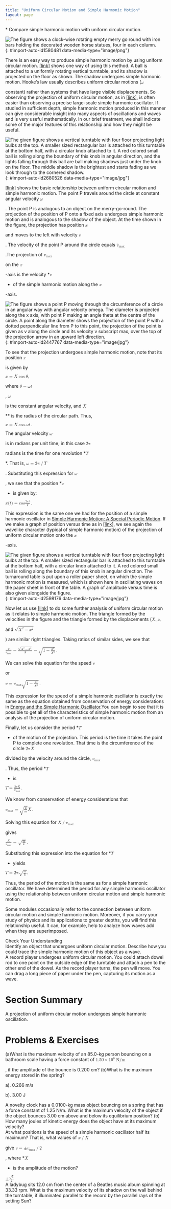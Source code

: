```yaml
---
title: "Uniform Circular Motion and Simple Harmonic Motion"
layout: page
---
```



<div data-type="abstract" markdown="1">
* Compare simple harmonic motion with uniform circular motion.

</div>

![The figure shows a clock-wise rotating empty merry go round with iron bars holding the decorated wooden horse statues, four in each column.](../resources/Figure_17_06_01a.jpg "The horses on this merry-go-round exhibit uniform circular motion. (credit: Wonderlane, Flickr)"){: #import-auto-id1580481 data-media-type="image/png"}



There is an easy way to produce simple harmonic motion by using uniform circular motion. [\[link\]](#import-auto-id2680526) shows one way of using this method. A ball is attached to a uniformly rotating vertical turntable, and its shadow is projected on the floor as shown. The shadow undergoes simple harmonic motion. Hooke’s law usually describes uniform circular motions (<math xmlns="http://www.w3.org/1998/Math/MathML"><semantics><mrow><mrow><mi>ω</mi></mrow><mrow /></mrow><annotation encoding="StarMath 5.0"> size 12{ω} {}</annotation></semantics></math>

 constant) rather than systems that have large visible displacements. So observing the projection of uniform circular motion, as in [\[link\]](#import-auto-id2680526), is often easier than observing a precise large-scale simple harmonic oscillator. If studied in sufficient depth, simple harmonic motion produced in this manner can give considerable insight into many aspects of oscillations and waves and is very useful mathematically. In our brief treatment, we shall indicate some of the major features of this relationship and how they might be useful.

![The given figure shows a vertical turntable with four floor projecting light bulbs at the top. A smaller sized rectangular bar is attached to this turntable at the bottom half, with a circular knob attached to it. A red colored small ball is rolling along the boundary of this knob in angular direction, and the lights falling through this ball are ball making shadows just under the knob on the floor. The middle shadow is the brightest and starts fading as we look through to the cornered shadow.](../resources/Figure_17_06_02a.jpg "The shadow of a ball rotating at constant angular velocity &#x3C9; size 12{&#x3C9;} {} on a turntable goes back and forth in precise simple harmonic motion."){: #import-auto-id2680526 data-media-type="image/jpg"}

[\[link\]](#import-auto-id2447767) shows the basic relationship between uniform circular motion and simple harmonic motion. The point P travels around the circle at constant angular velocity <math xmlns="http://www.w3.org/1998/Math/MathML"><semantics><mrow><mrow><mi>ω</mi></mrow><mrow /></mrow><annotation encoding="StarMath 5.0"> size 12{ω} {}</annotation></semantics></math>

. The point P is analogous to an object on the merry-go-round. The projection of the position of P onto a fixed axis undergoes simple harmonic motion and is analogous to the shadow of the object. At the time shown in the figure, the projection has position <math xmlns="http://www.w3.org/1998/Math/MathML"><semantics><mrow><mrow><mi>x</mi></mrow><mrow /></mrow><annotation encoding="StarMath 5.0"> size 12{x} {}</annotation></semantics></math>

 and moves to the left with velocity <math xmlns="http://www.w3.org/1998/Math/MathML"><semantics><mrow><mrow><mi>v</mi></mrow><mrow /></mrow><annotation encoding="StarMath 5.0"> size 12{v} {}</annotation></semantics></math>

. The velocity of the point P around the circle equals <math xmlns="http://www.w3.org/1998/Math/MathML"><semantics><mrow><mrow><msub><mover accent="true"><mi>v</mi><mo>¯</mo></mover><mrow><mtext>max</mtext></mrow></msub></mrow><mrow /></mrow><annotation encoding="StarMath 5.0"> size 12{ {overline {v}} rSub { size 8{"max"} } } {}</annotation></semantics></math>

.The projection of <math xmlns="http://www.w3.org/1998/Math/MathML"><semantics><mrow><mrow><msub><mover accent="true"><mi>v</mi><mo>¯</mo></mover><mrow><mtext>max</mtext></mrow></msub></mrow><mrow /></mrow><annotation encoding="StarMath 5.0"> size 12{ {overline {v}} rSub { size 8{"max"} } } {}</annotation></semantics></math>

 on the <math xmlns="http://www.w3.org/1998/Math/MathML"><semantics><mrow><mrow><mi>x</mi></mrow><mrow /></mrow><annotation encoding="StarMath 5.0"> size 12{x} {}</annotation></semantics></math>

-axis is the velocity *<math xmlns="http://www.w3.org/1998/Math/MathML"><semantics><mrow><mrow><mi>v</mi></mrow><mrow /></mrow><annotation encoding="StarMath 5.0"> size 12{v} {}</annotation></semantics></math>

* of the simple harmonic motion along the <math xmlns="http://www.w3.org/1998/Math/MathML"><semantics><mrow><mrow><mi>x</mi></mrow><mrow /></mrow><annotation encoding="StarMath 5.0"> size 12{x} {}</annotation></semantics></math>

-axis.

 ![The figure shows a point P moving through the circumference of a circle in an angular way with angular velocity omega. The diameter is projected along the x axis, with point P making an angle theta at the centre of the circle. A point along the diameter shows the projection of the point P with a dotted perpendicular line from P to this point, the projection of the point is given as v along the circle and its velocity v subscript max, over the top of the projection arrow in an upward left direction.](../resources/Figure_17_06_03a.jpg "A point P moving on a circular path with a constant angular velocity &#x3C9; size 12{&#x3C9;} {} is undergoing uniform circular motion. Its projection on the x-axis undergoes simple harmonic motion. Also shown is the velocity of this point around the circle, v&#xAF;max size 12{ {overline  {v}}  rSub { size 8{&quot;max&quot;} } } {}, and its projection, which is v size 12{v} {}. Note that these velocities form a similar triangle to the displacement triangle."){: #import-auto-id2447767 data-media-type="image/jpg"}

To see that the projection undergoes simple harmonic motion, note that its position <math xmlns="http://www.w3.org/1998/Math/MathML"><semantics><mrow><mrow><mi>x</mi></mrow><mrow /></mrow><annotation encoding="StarMath 5.0"> size 12{x} {}</annotation></semantics></math>

 is given by

<div data-type="equation" id="eip-202">
<math xmlns="http://www.w3.org/1998/Math/MathML"><semantics><mrow><mrow><mrow><mrow><mi>x</mi><mo stretchy="false">=</mo><mi fontstyle="italic">X</mi></mrow><mspace width="0.25em" /><mtext>cos</mtext><mspace width="0.25em" /><mi>θ</mi></mrow></mrow><mtext>,</mtext><mrow /></mrow><annotation encoding="StarMath 5.0"> size 12{x=X"cos"θ","} {}</annotation></semantics></math>
</div>

where <math xmlns="http://www.w3.org/1998/Math/MathML"><semantics><mrow><mrow><mrow><mrow><mi>θ</mi><mo stretchy="false">=</mo><mi>ω</mi></mrow><mi /><mi>t</mi></mrow></mrow><mrow /></mrow><annotation encoding="StarMath 5.0"> size 12{θ=ω`t} {}</annotation></semantics></math>

, <math xmlns="http://www.w3.org/1998/Math/MathML"><semantics><mrow><mrow><mi>ω</mi></mrow><mrow /></mrow><annotation encoding="StarMath 5.0"> size 12{ω} {}</annotation></semantics></math>

 is the constant angular velocity, and <math xmlns="http://www.w3.org/1998/Math/MathML"><semantics><mrow><mrow><mi>X</mi></mrow><mrow /></mrow><annotation encoding="StarMath 5.0"> size 12{X} {}</annotation></semantics></math>

** is the radius of the circular path. Thus,

<div data-type="equation" id="eip-804">
<math xmlns="http://www.w3.org/1998/Math/MathML"> <semantics> <mrow> <mrow> <mrow> <mrow> <mi>x</mi> <mo stretchy="false">=</mo> <mi>X</mi> </mrow><mspace width="0.25em" /> <mtext>cos</mtext><mspace width="0.25em" /> <mi>ω</mi> <mi /> <mi>t</mi> </mrow> </mrow> <mo>.</mo> <mrow /> </mrow> <annotation encoding="StarMath 5.0"> size 12{x=X"cos"ω`t} {}</annotation> </semantics> </math>
</div>

The angular velocity <math xmlns="http://www.w3.org/1998/Math/MathML"><semantics><mrow><mrow><mi>ω</mi></mrow><mrow /></mrow><annotation encoding="StarMath 5.0"> size 12{ω} {}</annotation></semantics></math>

 is in radians per unit time; in this case <math xmlns="http://www.w3.org/1998/Math/MathML"><semantics><mrow><mrow><mn>2π</mn></mrow><mrow /></mrow><annotation encoding="StarMath 5.0"> size 12{2π} {}</annotation></semantics></math>

 radians is the time for one revolution *<math xmlns="http://www.w3.org/1998/Math/MathML"><semantics><mrow><mrow><mi>T</mi></mrow><mrow /></mrow><annotation encoding="StarMath 5.0"> size 12{T} {}</annotation></semantics></math>

*. That is, <math xmlns="http://www.w3.org/1998/Math/MathML"><semantics><mrow><mrow><mrow><mi>ω</mi><mo stretchy="false">=</mo><mrow><mn>2π</mn><mo stretchy="false">/</mo><mi>T</mi></mrow></mrow></mrow><mrow /></mrow><annotation encoding="StarMath 5.0"> size 12{ω=2π/T} {}</annotation></semantics></math>

. Substituting this expression for <math xmlns="http://www.w3.org/1998/Math/MathML"><semantics><mrow><mrow><mi>ω</mi></mrow><mrow /></mrow><annotation encoding="StarMath 5.0"> size 12{ω} {}</annotation></semantics></math>

, we see that the position *<math xmlns="http://www.w3.org/1998/Math/MathML"><semantics><mrow><mrow><mi>x</mi></mrow><mrow /></mrow><annotation encoding="StarMath 5.0"> size 12{x} {}</annotation></semantics></math>

* is given by:

<div data-type="equation" id="eip-901">
<math xmlns="http://www.w3.org/1998/Math/MathML"> <semantics> <mrow> <mrow> <mrow> <mi>x</mi> <mo stretchy="false">(</mo> <mi>t</mi> <mrow> <mo stretchy="false">)</mo> <mo stretchy="false">=</mo> <mtext>cos</mtext> </mrow> <mfenced open="(" close=")"> <mfrac> <mrow> <mn>2π</mn> <mi /> <mi>t</mi> </mrow> <mi>T</mi> </mfrac> </mfenced> </mrow> </mrow> <mo>.</mo> <mrow /> </mrow> <annotation encoding="StarMath 5.0"> size 12{x \( t \) ="cos" left ( { {2π`t} over {T} } right )} {}</annotation> </semantics> </math>
</div>

This expression is the same one we had for the position of a simple harmonic oscillator in [Simple Harmonic Motion: A Special Periodic Motion](/m42242). If we make a graph of position versus time as in [\[link\]](#import-auto-id2598176), we see again the wavelike character (typical of simple harmonic motion) of the projection of uniform circular motion onto the <math xmlns="http://www.w3.org/1998/Math/MathML"><semantics><mrow><mrow><mi>x</mi></mrow><mrow /></mrow><annotation encoding="StarMath 5.0"> size 12{x} {}</annotation></semantics></math>

-axis.

![The given figure shows a vertical turntable with four floor projecting light bulbs at the top. A smaller sized rectangular bar is attached to this turntable at the bottom half, with a circular knob attached to it. A red colored small ball is rolling along the boundary of this knob in angular direction. The turnaround table is put upon a roller paper sheet, on which the simple harmonic motion is measured, which is shown here in oscillating waves on the paper sheet in front of the table. A graph of amplitude versus time is also given alongside the figure.](../resources/Figure_17_06_04a.jpg "The position of the projection of uniform circular motion performs simple harmonic motion, as this wavelike graph of x size 12{x} {} versus t size 12{x} {} indicates."){: #import-auto-id2598176 data-media-type="image/jpg"}

Now let us use [\[link\]](#import-auto-id2447767) to do some further analysis of uniform circular motion as it relates to simple harmonic motion. The triangle formed by the velocities in the figure and the triangle formed by the displacements (<math xmlns="http://www.w3.org/1998/Math/MathML"><semantics><mrow><mrow><mrow><mi>X</mi><mi>, </mi><mspace width="0.25em" /><mi>x</mi><mi>, </mi><mspace width="0.25em" /></mrow></mrow><mrow /></mrow><annotation encoding="StarMath 5.0"> size 12{X,x,} {}</annotation></semantics></math>

 and <math xmlns="http://www.w3.org/1998/Math/MathML"><semantics><mrow><mrow><msqrt><mrow><msup><mi>X</mi><mrow><mn>2</mn></mrow></msup><mo stretchy="false">−</mo><msup><mi>x</mi><mrow><mn>2</mn></mrow></msup></mrow></msqrt></mrow><mrow /></mrow><annotation encoding="StarMath 5.0"> size 12{ sqrt {X rSup { size 8{2} } - x rSup { size 8{2} } } } {}</annotation></semantics></math>

) are similar right triangles. Taking ratios of similar sides, we see that

<div data-type="equation" id="eip-830">
<math xmlns="http://www.w3.org/1998/Math/MathML"> <semantics> <mrow> <mrow> <mrow> <mrow> <mfrac> <mi>v</mi> <msub> <mi>v</mi> <mrow> <mtext>max</mtext> </mrow> </msub> </mfrac> <mo stretchy="false">=</mo> <mfrac> <msqrt> <mrow> <msup> <mi>X</mi> <mrow> <mn>2</mn> </mrow> </msup> <mo stretchy="false">−</mo> <msup> <mi>x</mi> <mrow> <mn>2</mn> </mrow> </msup> </mrow> </msqrt> <mi>X</mi> </mfrac> </mrow> <mo stretchy="false">=</mo> <msqrt> <mrow> <mn>1</mn> <mo stretchy="false">−</mo> <mfrac> <msup> <mi>x</mi> <mrow> <mn>2</mn> </mrow> </msup> <msup> <mi>X</mi> <mrow> <mn>2</mn> </mrow> </msup> </mfrac> </mrow> </msqrt> </mrow> </mrow> <mo>.</mo> <mrow /> </mrow> <annotation encoding="StarMath 5.0"> size 12{ { {v} over {v rSub { size 8{"max"} } } } = { { sqrt {X rSup { size 8{2} } - x rSup { size 8{2} } } } over {X} } = sqrt {1 - { {x rSup { size 8{2} } } over {X rSup { size 8{2} } } } } } {}</annotation> </semantics> </math>
</div>

We can solve this equation for the speed <math xmlns="http://www.w3.org/1998/Math/MathML"><semantics><mrow><mrow><mi>v</mi></mrow><mrow /></mrow><annotation encoding="StarMath 5.0"> size 12{v} {}</annotation></semantics></math>

 or

<div data-type="equation" id="eip-561">
<math xmlns="http://www.w3.org/1998/Math/MathML"> <semantics> <mrow> <mrow> <mrow> <mrow> <mi>v</mi> <mo stretchy="false">=</mo> <msub> <mi>v</mi> <mrow> <mtext>max</mtext> </mrow> </msub> </mrow> <msqrt> <mrow> <mn>1</mn> <mo stretchy="false">−</mo> <mfrac> <msup> <mi>x</mi> <mrow> <mn>2</mn> </mrow> </msup> <msup> <mi>X</mi> <mrow> <mn>2</mn> </mrow> </msup> </mfrac> </mrow> </msqrt> </mrow> </mrow> <mo>.</mo> <mrow /> </mrow> <annotation encoding="StarMath 5.0"> size 12{v=v rSub { size 8{"max"} } sqrt {1 - { {x rSup { size 8{2} } } over {X rSup { size 8{2} } } } } } {}</annotation> </semantics> </math>
</div>

This expression for the speed of a simple harmonic oscillator is exactly the same as the equation obtained from conservation of energy considerations in [Energy and the Simple Harmonic Oscillator](/m42244).You can begin to see that it is possible to get all of the characteristics of simple harmonic motion from an analysis of the projection of uniform circular motion.

Finally, let us consider the period *<math xmlns="http://www.w3.org/1998/Math/MathML"><semantics><mrow><mrow><mi>T</mi></mrow><mrow /></mrow><annotation encoding="StarMath 5.0"> size 12{T} {}</annotation></semantics></math>

* of the motion of the projection. This period is the time it takes the point P to complete one revolution. That time is the circumference of the circle <math xmlns="http://www.w3.org/1998/Math/MathML"><semantics><mrow><mrow><mn>2π</mn><mi>X</mi></mrow><mrow /></mrow><annotation encoding="StarMath 5.0"> size 12{2πX} {}</annotation></semantics></math>

 divided by the velocity around the circle, <math xmlns="http://www.w3.org/1998/Math/MathML"><semantics><mrow><mrow><msub><mi>v</mi><mrow><mtext>max</mtext></mrow></msub></mrow><mrow /></mrow><annotation encoding="StarMath 5.0"> size 12{v rSub { size 8{"max"} } } {}</annotation></semantics></math>

. Thus, the period *<math xmlns="http://www.w3.org/1998/Math/MathML"><semantics><mrow><mrow><mi>T</mi></mrow><mrow /></mrow><annotation encoding="StarMath 5.0"> size 12{T} {}</annotation></semantics></math>

* is

<div data-type="equation" id="eip-645">
<math xmlns="http://www.w3.org/1998/Math/MathML"> <semantics> <mrow> <mrow> <mrow> <mi>T</mi> <mo stretchy="false">=</mo> <mfrac> <mn>2πX</mn> <msub> <mi>v</mi> <mrow> <mtext>max</mtext> </mrow> </msub> </mfrac> </mrow> </mrow> <mrow /> <mo>.</mo> </mrow> <annotation encoding="StarMath 5.0"> size 12{T= { {2πX} over {v rSub { size 8{"max"} } } } } {}</annotation> </semantics> </math>
</div>

We know from conservation of energy considerations that

<div data-type="equation" id="eip-694">
<math xmlns="http://www.w3.org/1998/Math/MathML"> <semantics> <mrow> <mrow> <mrow> <mrow> <msub> <mi>v</mi> <mrow> <mtext>max</mtext> </mrow> </msub> <mo stretchy="false">=</mo> <msqrt> <mfrac> <mi>k</mi> <mi>m</mi> </mfrac> </msqrt> </mrow> <mi>X</mi> </mrow> </mrow> <mrow /> <mo>.</mo> </mrow> <annotation encoding="StarMath 5.0"> size 12{v rSub { size 8{"max"} } = sqrt { { {k} over {m} } } X} {}</annotation> </semantics> </math>
</div>

Solving this equation for <math xmlns="http://www.w3.org/1998/Math/MathML"><semantics><mrow><mrow><mrow><mi>X</mi><mo stretchy="false">/</mo><msub><mi>v</mi><mrow><mtext>max</mtext></mrow></msub></mrow></mrow><mrow /></mrow><annotation encoding="StarMath 5.0"> size 12{X/v rSub { size 8{"max"} } } {}</annotation></semantics></math>

 gives

<div data-type="equation" id="eip-862">
<math xmlns="http://www.w3.org/1998/Math/MathML"> <semantics> <mrow> <mrow> <mrow> <mfrac> <mi>X</mi> <msub> <mi>v</mi> <mrow> <mtext>max</mtext> </mrow> </msub> </mfrac> <mo stretchy="false">=</mo> <msqrt> <mfrac> <mi>m</mi> <mi>k</mi> </mfrac> </msqrt> </mrow> </mrow> <mrow /> <mo>.</mo> </mrow> <annotation encoding="StarMath 5.0"> size 12{ { {X} over {v rSub { size 8{"max"} } } } = sqrt { { {m} over {k} } } } {}</annotation> </semantics> </math>
</div>

Substituting this expression into the equation for *<math xmlns="http://www.w3.org/1998/Math/MathML"><semantics><mrow><mrow><mi>T</mi></mrow><mrow /></mrow><annotation encoding="StarMath 5.0"> size 12{T} {}</annotation></semantics></math>

* yields

<div data-type="equation" id="eip-445">
<math xmlns="http://www.w3.org/1998/Math/MathML"><semantics><mrow><mrow><mrow><mrow><mi>T</mi><mo stretchy="false">=</mo><mn>2π</mn></mrow><msqrt><mfrac><mi>m</mi><mi>k</mi></mfrac></msqrt></mrow></mrow><mtext>.</mtext><mrow /></mrow><annotation encoding="StarMath 5.0"> size 12{T=2π sqrt { { {m} over {k} } } "."} {}</annotation></semantics></math>
</div>

Thus, the period of the motion is the same as for a simple harmonic oscillator. We have determined the period for any simple harmonic oscillator using the relationship between uniform circular motion and simple harmonic motion.

Some modules occasionally refer to the connection between uniform circular motion and simple harmonic motion. Moreover, if you carry your study of physics and its applications to greater depths, you will find this relationship useful. It can, for example, help to analyze how waves add when they are superimposed.

<div data-type="exercise" data-label="">
<div data-type="title">
Check Your Understanding
</div>
<div data-type="problem" markdown="1">
Identify an object that undergoes uniform circular motion. Describe how you could trace the simple harmonic motion of this object as a wave.

</div>
<div data-type="solution" print-placement="here" markdown="1">
A record player undergoes uniform circular motion. You could attach dowel rod to one point on the outside edge of the turntable and attach a pen to the other end of the dowel. As the record player turns, the pen will move. You can drag a long piece of paper under the pen, capturing its motion as a wave.

</div>
</div>

# Section Summary

A projection of uniform circular motion undergoes simple harmonic oscillation.

# Problems &amp; Exercises

<div data-type="exercise" data-label="problems-exercises">
<div data-type="problem" markdown="1">
(a)What is the maximum velocity of an 85.0-kg person bouncing on a bathroom scale having a force constant of <math xmlns="http://www.w3.org/1998/Math/MathML"><semantics><mrow><mrow><mrow><mn>1</mn><mtext>.</mtext><mrow><mtext>50</mtext><mo stretchy="false">×</mo><msup><mtext>10</mtext><mrow><mn>6</mn></mrow></msup></mrow><mspace width="0.25em" /><mtext>N/m</mtext></mrow></mrow><mrow /></mrow><annotation encoding="StarMath 5.0"> size 12{1 "." "50" times "10" rSup { size 8{5} } "N/m"} {}</annotation></semantics></math>

, if the amplitude of the bounce is 0.200 cm? (b)What is the maximum energy stored in the spring?

</div>
<div data-type="solution" markdown="1">
a). 0.266 m/s

b). 3.00 J

</div>
</div>

<div data-type="exercise" data-label="problems-exercises">
<div data-type="problem" markdown="1">
A novelty clock has a 0.0100-kg mass object bouncing on a spring that has a force constant of 1.25 N/m. What is the maximum velocity of the object if the object bounces 3.00 cm above and below its equilibrium position? (b) How many joules of kinetic energy does the object have at its maximum velocity?

</div>
</div>

<div data-type="exercise" data-label="problems-exercises">
<div data-type="problem" markdown="1">
At what positions is the speed of a simple harmonic oscillator half its maximum? That is, what values of <math xmlns="http://www.w3.org/1998/Math/MathML"><semantics><mrow><mrow><mrow><mi>x</mi><mo stretchy="false">/</mo><mi>X</mi></mrow></mrow><mrow /></mrow><annotation encoding="StarMath 5.0"> size 12{x/X} {}</annotation></semantics></math>

 give <math xmlns="http://www.w3.org/1998/Math/MathML"><semantics><mrow><mrow><mrow><mi>v</mi><mo stretchy="false">=</mo><mrow><mrow><mo stretchy="false">±</mo><msub><mi>v</mi><mrow><mtext>max</mtext></mrow></msub></mrow><mo stretchy="false">/</mo><mn>2</mn></mrow></mrow></mrow><mrow /></mrow><annotation encoding="StarMath 5.0"> size 12{v= +- v rSub { size 8{"max"} } /2} {}</annotation></semantics></math>

, where *<math xmlns="http://www.w3.org/1998/Math/MathML"><semantics><mrow><mrow><mi>X</mi></mrow><mrow /></mrow><annotation encoding="StarMath 5.0"> size 12{X} {}</annotation></semantics></math>

* is the amplitude of the motion?

</div>
<div data-type="solution" markdown="1">
<math xmlns="http://www.w3.org/1998/Math/MathML"> <semantics> <mrow> <mrow> <mrow> <mo stretchy="false">±</mo> <mfrac> <msqrt> <mn>3</mn> </msqrt> <mn>2</mn> </mfrac> </mrow> </mrow> <mrow /> </mrow> <annotation encoding="StarMath 5.0"> size 12{ +- { { sqrt {3} } over {2} } } {}</annotation> </semantics> </math>

</div>
</div>

<div data-type="exercise" data-label="problems-exercises">
<div data-type="problem" markdown="1">
A ladybug sits 12.0 cm from the center of a Beatles music album spinning at 33.33 rpm. What is the maximum velocity of its shadow on the wall behind the turntable, if illuminated parallel to the record by the parallel rays of the setting Sun?

</div>
</div>

